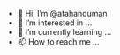 - 👋 Hi, I’m @atahanduman
- 👀 I’m interested in ...
- 🌱 I’m currently learning ...
- 📫 How to reach me ...

<!---
atahanduman/atahanduman is a ✨ special ✨ repository because its `README.md` (this file) appears on your GitHub profile.
You can click the Preview link to take a look at your changes.
--->
